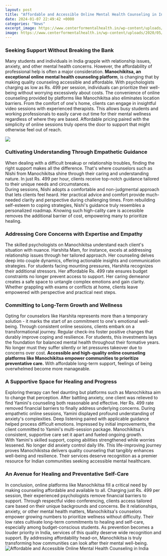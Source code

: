 ```yaml
---
layout: post
title: "Affordable and Accessible Online Mental Health Counseling in India"
date: 2024-01-07 22:49:42 +0000
categories: "News"
excerpt_image: https://www.centerformentalhealth.in/wp-content/uploads/2020/05/pexels-photo-3958461.jpg
image: https://www.centerformentalhealth.in/wp-content/uploads/2020/05/pexels-photo-3958461.jpg
---
```


### Seeking Support Without Breaking the Bank 
Many students and individuals in India grapple with relationship issues, anxiety, and other mental health concerns. However, the affordability of professional help is often a major consideration. **Manochikitsa, an exceptional online mental health counseling platform**, is changing that by making quality counseling accessible and affordable. With psychologists charging as low as Rs. 499 per session, individuals can prioritize their well-being without worrying excessively about costs. 
The convenience of online counseling provided by platforms like Manochikitsa also eliminates location barriers. From the comfort of one's home, clients can engage in insightful video sessions with experienced therapists. This allows busy students and working professionals to easily carve out time for their mental wellness regardless of where they are based. Affordable pricing paired with the simplicity of online sessions truly opens the door to support that might otherwise feel out of reach.

![](https://www.counselingwashington.com/image/onlinecounseling.jpg)
### Cultivating Understanding Through Empathetic Guidance
When dealing with a difficult breakup or relationship troubles, finding the right support makes all the difference. That's where counselors such as Nishi from Manochikitsa shine through their caring and understanding nature. In just Rs. 499 per hour, clients receive top-notch guidance tailored to their unique needs and circumstances.  
During sessions, Nishi adopts a comfortable and non-judgmental approach that lets clients feel heard. Her practical advice and comfort provide much-needed clarity and perspective during challenging times. From rebuilding self-esteem to coping strategies, Nishi's guidance truly resembles a personalized roadmap. Knowing such high-cality care is accessible removes the additional barrier of cost, empowering many to prioritize healing.
### Addressing Core Concerns with Expertise and Empathy
The skilled psychologists on Manochikitsa understand each client's situation with nuance. Harshita Mam, for instance, excels at addressing relationship issues through her tailored approach. Her counseling delves deep into couple dynamics, offering actionable insights and communication strategies. 
For students facing mounting pressures, Harshita recognizes their additional stressors. Her affordable Rs. 499 rate ensures budget constraints no longer prevent access to support. Her caring demeanor creates a safe space to untangle complex emotions and gain clarity. Whether grappling with exams or conflicts at home, clients leave empowered with perspective and practical next steps.
### Committing to Long-Term Growth and Wellness  
Opting for counselors like Harshita represents more than a temporary solution - it marks the start of an commitment to one's emotional well-being. Through consistent online sessions, clients embark on a transformational journey. Regular check-ins foster positive changes that durably improve coping and resilience. 
For students, this investments lays the foundation for balanced mental health throughout their formative years. No longer must they suffer silently or let pressures takeover due to concerns over cost. **Accessible and high-quality online counseling platforms like Manochikitsa empower communities to prioritize preventative care.** With affordable long-term support, feelings of being overwhelmed become more manageable.
### A Supportive Space for Healing and Progress
Exploring therapy can feel daunting but platforms such as Manochikitsa aim to change that perception. After battling anxiety, one client was relieved to find Yamini's counseling both reasonable and effective. Her Rs. 499 rate removed financial barriers to finally address underlying concerns. 
During empathetic online sessions, Yamini displayed profound understanding of anxiety's complexities. Deep listening paired with applicable guidance helped process difficult emotions. Impressed by initial improvements, the client committed to Yamini's multi-session package. Manochikitsa's consistent, supportive care set it apart and fueled ongoing growth.  
With Yamini's skilled support, coping abilities strengthened while worries lessened. No longer did anxiety control daily life. This life-improving journey proves Manochikistsa delivers quality counseling that tangibly enhances well-being and resilience. Their services deserve recognition as a premier resource for Indian communities seeking accessible mental healthcare.
### An Avenue for Healing and Preventative Self-Care  
In conclusion, online platforms like Manochikitsa fill a critical need by making counseling affordable and available to all. Charging just Rs. 499 per session, their experienced psychologists remove financial barriers to support. Through respectful video conferencing, clients access tailored care based on their unique backgrounds and concerns.
Be it relationships, anxiety, or other mental health matters, Manochikitsa's counselors empower growing numbers to prioritize wellness without difficulty. Their low rates cultivate long-term commitments to healing and self-care, especially among budget-conscious students. As prevention becomes a louder priority in India, services of this quality deserve wide recognition and support. By addressing affordability head-on, Manochikitsa is truly transforming how communities can look after their mental well-being.
![Affordable and Accessible Online Mental Health Counseling in India](https://www.centerformentalhealth.in/wp-content/uploads/2020/05/pexels-photo-3958461.jpg)